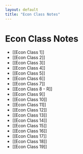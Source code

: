 ```yaml
---
layout: default
title: "Econ Class Notes"
---
```


# Econ Class Notes

- [[Econ Class 1]]
- [[Econ Class 2]]
- [[Econ Class 3]]
- [[Econ Class 4]]
- [[Econ Class 5]]
- [[Econ Class 6]]
- [[Econ Class 7]]
- [[Econ Class 8 - R]]
- [[Econ Class 9]]
- [[Econ Class 10]]
- [[Econ Class 11]]
- [[Econ Class 12]]
- [[Econ Class 13]]
- [[Econ Class 14]]
- [[Econ Class 15]]
- [[Econ Class 16]]
- [[Econ Class 17]]
- [[Econ  Class 18]]
- [[Econ Class 19]]


